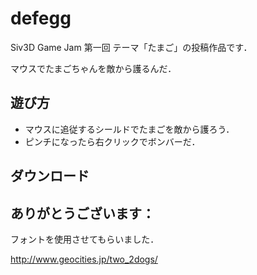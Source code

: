 # defegg

Siv3D Game Jam 第一回 テーマ「たまご」の投稿作品です．

マウスでたまごちゃんを敵から護るんだ．


## 遊び方

* マウスに追従するシールドでたまごを敵から護ろう．
* ピンチになったら右クリックでボンバーだ．


## ダウンロード

## ありがとうございます：
フォントを使用させてもらいました．

http://www.geocities.jp/two_2dogs/
